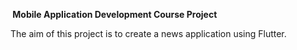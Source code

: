 <b> Mobile Application Development Course Project </b>

The aim of this project is to create a news application using Flutter.
